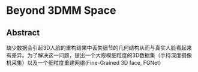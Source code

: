 # Beyond 3DMM Space

## Abstract
缺少数据会引起3D人脸的重构结果中丢失细节的几何结构从而与真实人脸看起来有差异。为了解决这一问题，提出一个大规模细粒度的3D数据集（手持深度摄像机采集）以及一个细粒度重建网络(Fine-Grained 3D face, FGNet)


